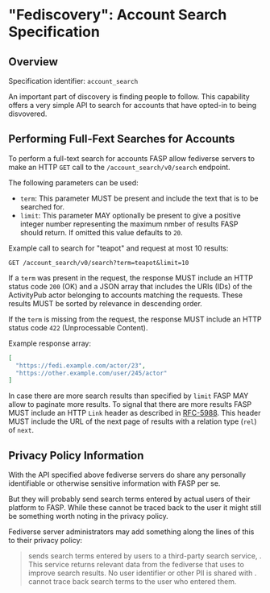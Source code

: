 # "Fediscovery": Account Search Specification

## Overview

Specification identifier: `account_search`

An important part of discovery is finding people to follow. This
capability offers a very simple API to search for accounts that have
opted-in to being disvovered.

## Performing Full-Fext Searches for Accounts

To perform a full-text search for accounts FASP allow fediverse servers
to make an HTTP `GET` call to the `/account_search/v0/search` endpoint.

The following parameters can be used:

* `term`: This parameter MUST be present and include the text that is to
  be searched for.
* `limit`: This parameter MAY optionally be present to give a positive
  integer number representing the maximum nmber of results FASP should
  return. If omitted this value defaults to `20`.

Example call to search for "teapot" and request at most 10 results:

```http
GET /account_search/v0/search?term=teapot&limit=10
```

If a `term` was present in the request, the response MUST include an
HTTP status code `200` (OK) and a JSON array that includes the URIs
(IDs) of the ActivityPub actor belonging to accounts matching the
requests. These results MUST be sorted by relevance in descending order.

If the `term` is missing from the request, the response MUST include an
HTTP status code `422` (Unprocessable Content).

Example response array:

```json
[
  "https://fedi.example.com/actor/23",
  "https://other.example.com/user/245/actor"
]
```

In case there are more search results than specified by `limit` FASP MAY
allow to paginate more results. To signal that there are more results
FASP MUST include an HTTP `Link` header as described in
[RFC-5988](https://tools.ietf.org/html/rfc5988.html). This header MUST
include the URL of the next page of results with a relation type (`rel`)
of `next`.

## Privacy Policy Information

With the API specified above fediverse servers do share any personally
identifiable or otherwise sensitive information with FASP per se.

But they will probably send search terms entered by actual users of
their platform to FASP. While these cannot be traced back to the user it
might still be something worth noting in the privacy policy.

Fediverse server administrators may add something along the lines of
this to their privacy policy:

> <server> sends search terms entered by users to a third-party search
> service, <fasp>. This service returns relevant data from the fediverse
> that <server> uses to improve search results. No user identifier or
> other PII is shared with <fasp>. <fasp> cannot trace back search terms
> to the user who entered them.
